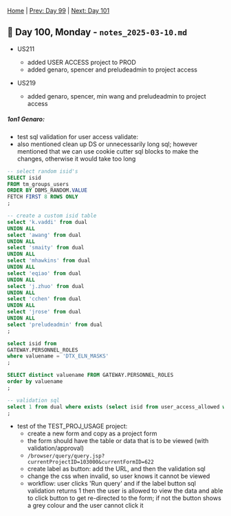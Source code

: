 [Home](../../main.md) | [Prev: Day 99](notes_2025-03-07.md) | [Next: Day 101](./notes_2025-03-11.md)

## 📝 Day 100, Monday - `notes_2025-03-10.md`

- US211
    * added USER ACCESS project to PROD
    * added genaro, spencer and preludeadmin to project access

- US219
    * added genaro, spencer, min wang and preludeadmin to project access

##### 1on1 Genaro:
- test sql validation for user access validate:
- also mentioned clean up DS or unnecessarily long sql; however mentioned that we can use cookie cutter sql blocks to make the changes, otherwise it would take too long

```sql
-- select random isid's
SELECT isid 
FROM tm_groups_users
ORDER BY DBMS_RANDOM.VALUE
FETCH FIRST 8 ROWS ONLY
;

-- create a custom isid table
select 'k.vaddi' from dual
UNION ALL
select 'awang' from dual
UNION ALL
select 'smaity' from dual
UNION ALL
select 'mhawkins' from dual
UNION ALL
select 'eqiao' from dual
UNION ALL
select 'j.zhuo' from dual
UNION ALL
select 'cchen' from dual
UNION ALL
select 'jrose' from dual
UNION ALL
select 'preludeadmin' from dual
;

select isid from
GATEWAY.PERSONNEL_ROLES
where valuename = 'DTX_ELN_MASKS'
;

SELECT distinct valuename FROM GATEWAY.PERSONNEL_ROLES
order by valuename
;

-- validation sql
select 1 from dual where exists (select isid from user_access_allowed where isid = '-USER-')
;
```

- test of the TEST_PROJ_USAGE project:
    * create a new form and copy as a project form
    * the form should have the table or data that is to be viewed (with validation/approval)
    * `/browser/query/query.jsp?currentProjectID=103000&currentFormID=622`
    * create label as button: add the URL, and then the validation sql
    * change the css when invalid, so user knows it cannot be viewed
    * workflow: user clicks 'Run query' and if the label button sql validation returns 1 then the user is allowed to view the data and able to click button to get re-directed to the form; if not the button shows a grey colour and the user cannot click it

